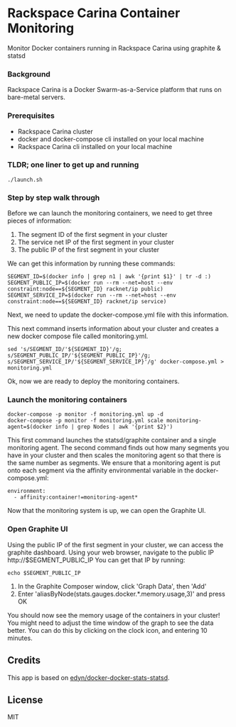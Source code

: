 # Rackspace Carina Container Monitoring

Monitor Docker containers running in Rackspace Carina using graphite & statsd

### Background

Rackspace Carina is a Docker Swarm-as-a-Service platform that runs on
bare-metal servers.

### Prerequisites
 * Rackspace Carina cluster
 * docker and docker-compose cli installed on your local machine
 * Rackspace Carina cli installed on your local machine

### TLDR; one liner to get up and running
```
./launch.sh
```

### Step by step walk through

Before we can launch the monitoring containers, we need to get three pieces of
information:

1. The segment ID of the first segment in your cluster
2. The service net IP of the first segment in your cluster
3. The public IP of the first segment in your cluster

We can get this information by running these commands:
```
SEGMENT_ID=$(docker info | grep n1 | awk '{print $1}' | tr -d :)
SEGMENT_PUBLIC_IP=$(docker run --rm --net=host --env constraint:node==${SEGMENT_ID} racknet/ip public)
SEGMENT_SERVICE_IP=$(docker run --rm --net=host --env constraint:node==${SEGMENT_ID} racknet/ip service)
```

Next, we need to update the docker-compose.yml file with this information.

This next command inserts information about your cluster and creates a new
docker compose file called monitoring.yml.

```
sed 's/SEGMENT_ID/'${SEGMENT_ID}'/g; s/SEGMENT_PUBLIC_IP/'${SEGMENT_PUBLIC_IP}'/g; s/SEGMENT_SERVICE_IP/'${SEGMENT_SERVICE_IP}'/g' docker-compose.yml > monitoring.yml
```

Ok, now we are ready to deploy the monitoring containers.

### Launch the monitoring containers
```
docker-compose -p monitor -f monitoring.yml up -d
docker-compose -p monitor -f monitoring.yml scale monitoring-agent=$(docker info | grep Nodes | awk '{print $2}')
```

This first command launches the statsd/graphite container and a single monitoring agent.
The second command finds out how many segments you have in your cluster and then scales
the monitoring agent so that there is the same number as segments.  We ensure
that a monitoring agent is put onto each segment via the affinity environmental
variable in the docker-compose.yml:

```
environment:
  - affinity:container!=monitoring-agent*
```

Now that the monitoring system is up, we can open the Graphite UI.

### Open Graphite UI

Using the public IP of the first segment in your cluster, we can access the
graphite dashboard.  Using your web browser, navigate to the public IP http://$SEGMENT_PUBLIC_IP
You can get that IP by running:

```
echo $SEGMENT_PUBLIC_IP
```

1. In the Graphite Composer window, click 'Graph Data', then 'Add'
2. Enter 'aliasByNode(stats.gauges.docker.*.memory.usage,3)' and press OK

You should now see the memory usage of the containers in your cluster!  You might
need to adjust the time window of the graph to see the data better. You can
do this by clicking on the clock icon, and entering 10 minutes.


## Credits

This app is based on [edyn/docker-docker-stats-statsd](https://github.com/edyn/docker-docker-stats-statsd).

## License

MIT
